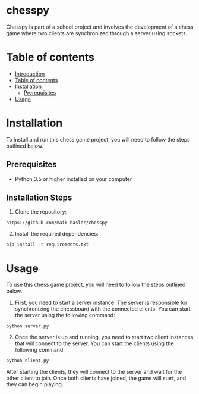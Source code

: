 # chesspy
Chesspy is part of a school project and involves the development of a chess game where two clients are synchronized through a server using sockets.

# Table of contents
- [Introduction](#chesspy)
- [Table of contents](#table-of-contents)
- [Installation](#installation)
    - [Prerequisites](#prerequisites)
- [Usage](#usage)

# Installation
To install and run this chess game project, you will need to follow the steps outlined below.

## Prerequisites
- Python 3.5 or higher installed on your computer

## Installation Steps
1. Clone the repository:
```
https://github.com/maik-hasler/chesspy
```
2. Install the required dependencies:
```
pip install -r requirements.txt
```

# Usage
To use this chess game project, you will need to follow the steps outlined below.

1. First, you need to start a server instance. The server is responsible for synchronizing the chessboard with the connected clients. You can start the server using the following command:
```
python server.py
```
2. Once the server is up and running, you need to start two client instances that will connect to the server. You can start the clients using the following command:
```
python client.py
```
After starting the clients, they will connect to the server and wait for the other client to join. Once both clients have joined, the game will start, and they can begin playing.

